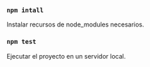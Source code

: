 
### `npm intall`

Instalar recursos de node_modules necesarios.

### `npm test`

Ejecutar el proyecto en un servidor local.
